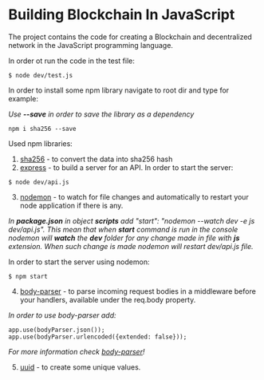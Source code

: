 # Building Blockchain In JavaScript #

The project contains the code for creating a Blockchain and decentralized network in the JavaScript programming language.

In order ot run the code in the test file:
```
$ node dev/test.js
```
In order to install some npm library navigate to root dir and type for example:

*Use **--save** in order to save the library as a dependency* 
```
npm i sha256 --save
```

Used npm libraries:

1. [sha256](https://www.npmjs.com/package/sha256) - to convert the data into sha256 hash
1. [express](https://www.npmjs.com/package/express) - to build a server for an API. In order to start the server:
```
$ node dev/api.js
```
3. [nodemon](https://www.npmjs.com/package/nodemon) - to watch for file changes and automatically to restart your node application if there is any.

*In **package.json** in object **scripts** add "start": "nodemon --watch dev -e js dev/api.js". This mean that when **start** command is run in the console nodemon will **watch** the **dev** folder for any change made in file with **js** extension. When such change is made nodemon will restart dev/api.js file.*

In order to start the server using nodemon:
```
$ npm start
```
4. [body-parser](https://www.npmjs.com/package/body-parser) - to parse incoming request bodies in a middleware before your handlers, available under the req.body property.

*In order to use body-parser add:*
```
app.use(bodyParser.json());
app.use(bodyParser.urlencoded({extended: false}));
```
*For more information check [body-parser](https://www.npmjs.com/package/body-parser)!*

5. [uuid](https://www.npmjs.com/package/uuid) - to create some unique values.
